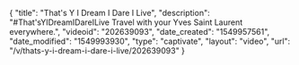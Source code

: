 {
    "title": "That's Y I Dream I Dare I Live",
    "description": "#That'sYIDreamIDareILive Travel with your Yves Saint Laurent everywhere.",
    "videoid": "202639093",
    "date_created": "1549957561",
    "date_modified": "1549993930",
    "type": "captivate",
    "layout": "video",
    "url": "\/v\/thats-y-i-dream-i-dare-i-live\/202639093"
}